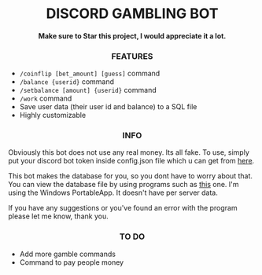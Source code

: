 <h1 align="center">
	  DISCORD GAMBLING BOT 
</h1>

<h4 align="center">
	  Make sure to Star this project, I would appreciate it a lot.
</h4>

<h3 align="center">
	  FEATURES
</h3>

* `/coinflip [bet_amount] [guess]` command
* `/balance {userid}` command
* `/setbalance [amount] {userid}` command
* `/work` command
* Save user data (their user id and balance) to a SQL file
* Highly customizable

<h3 align="center">
	  INFO
</h3>

Obviously this bot does not use any real money. Its all fake. To use, simply put your discord bot token inside config.json file which u can get from <a href="https://discord.com/developers/applications">here</a>.

This bot makes the database for you, so you dont have to worry about that. You can view the database file by using programs such as <a href="https://sqlitebrowser.org/dl/">this</a> one. I'm using the Windows PortableApp. It doesn't have per server data.

If you have any suggestions or you've found an error with the program please let me know, thank you.

<h3 align="center">
	  TO DO
</h3>

* Add more gamble commands
* Command to pay people money
